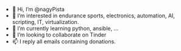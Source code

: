 - 👋 Hi, I’m @nagyPista
- 👀 I’m interested in endurance sports, electronics, automation, AI, scripting, IT,  virtualization.
- 🌱 I’m currently learning python, ansible, ...
- 💞️ I’m looking to collaborate on Tinder
- 📫 I reply all emails containing donations.

<!---
nagyPista/nagyPista is a ✨ special ✨ repository because its `README.md` (this file) appears on your GitHub profile.
You can click the Preview link to take a look at your changes.
--->
